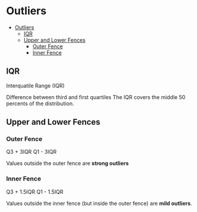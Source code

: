 # Outliers

<!--ts-->
   * [Outliers](#outliers)
      * [IQR](#iqr)
      * [Upper and Lower Fences](#upper-and-lower-fences)
         * [Outer Fence](#outer-fence)
         * [Inner Fence](#inner-fence)

<!-- Added by: gil_diy, at: Tue 28 Dec 2021 11:50:32 IST -->

<!--te-->

## IQR

Interquatile Range (IQR)

Difference between third and first quartiles
The IQR covers the middle 50 percents of the distribution.

## Upper and Lower Fences

### Outer Fence

Q3 + 3IQR
Q1 - 3IQR

Values outside the outer fence are **strong outliers**

### Inner Fence

Q3 + 1.5IQR
Q1 - 1.5IQR

Values outside the inner fence (but inside the outer fence)
are **mild outliers**.


